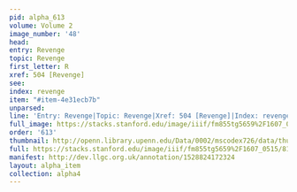 ```yaml
---
pid: alpha_613
volume: Volume 2
image_number: '48'
head: 
entry: Revenge
topic: Revenge
first_letter: R
xref: 504 [Revenge]
see: 
index: revenge
item: "#item-4e31ecb7b"
unparsed: 
line: 'Entry: Revenge|Topic: Revenge|Xref: 504 [Revenge]|Index: revenge|#item-4e31ecb7b'
full_image: https://stacks.stanford.edu/image/iiif/fm855tg5659%2F1607_0515/full/full/0/default.jpg
order: '613'
thumbnail: http://openn.library.upenn.edu/Data/0002/mscodex726/data/thumb/1607_0515_thumb.jpg
full: https://stacks.stanford.edu/image/iiif/fm855tg5659%2F1607_0515/818,1721,2949,597/full/0/default.jpg
manifest: http://dev.llgc.org.uk/annotation/1528824172324
layout: alpha_item
collection: alpha4
---
```

